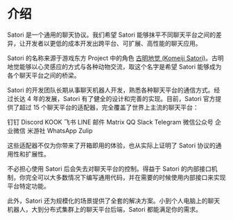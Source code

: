 # 介绍

Satori 是一个通用的聊天协议。我们希望 Satori 能够抹平不同聊天平台之间的差异，让开发者以更低的成本开发出跨平台、可扩展、高性能的聊天应用。

Satori 的名称来源于游戏东方 Project 中的角色 [古明地觉 (Komeiji Satori)](https://zh.touhouwiki.net/wiki/古明地觉)。古明地觉能够以心灵感应的方式与各种动物交流，取这个名字是希望 Satori 能够成为各个聊天平台之间的桥梁。

Satori 的开发团队长期从事聊天机器人开发，熟悉各种聊天平台的通信方式。经过长达 4 年的发展，Satori 有了健全的设计和完善的实现。目前，Satori 官方提供了超过 15 个聊天平台的适配器，完全覆盖了世界上主流的聊天平台：

<div class="adapter-table">
  <a class="adapter">钉钉</a>
  <a class="adapter">Discord</a>
  <a class="adapter">KOOK</a>
  <a class="adapter">飞书</a>
  <a class="adapter">LINE</a>
  <a class="adapter">邮件</a>
  <a class="adapter">Matrix</a>
  <a class="adapter">QQ</a>
  <a class="adapter">Slack</a>
  <a class="adapter">Telegram</a>
  <a class="adapter">微信公众号</a>
  <a class="adapter">企业微信</a>
  <a class="adapter">米游社</a>
  <a class="adapter">WhatsApp</a>
  <a class="adapter">Zulip</a>
</div>

这些适配器不仅为你带来了开箱即用的体验，也从实际上证明了 Satori 协议的通用性和扩展性。

不必担心使用 Satori 后会失去对聊天平台的控制。得益于 Satori 的内部接口机制，你完全可以大多数情况下编写通用代码，并在需要的时候使用内部接口来实现平台特定功能。

此外，Satori 还为规模化的场景提供了全套的解决方案。小到个人电脑上的聊天机器人，大到分布式集群上的聊天平台后端，Satori 都能满足你的需求。
